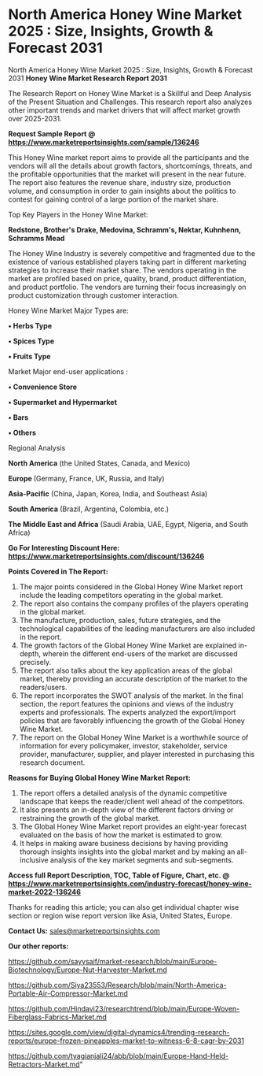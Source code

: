 # North America Honey Wine Market 2025 : Size, Insights, Growth & Forecast 2031
North America Honey Wine Market 2025 : Size, Insights, Growth & Forecast 2031
<strong>Honey Wine Market Research Report 2031</strong>

The Research Report on Honey Wine Market is a Skillful and Deep Analysis of the Present Situation and Challenges. This research report also analyzes other important trends and market drivers that will affect market growth over 2025-2031.

<strong>Request Sample Report @ <a href=https://www.marketreportsinsights.com/sample/136246>https://www.marketreportsinsights.com/sample/136246</a></strong>

This Honey Wine market report aims to provide all the participants and the vendors will all the details about growth factors, shortcomings, threats, and the profitable opportunities that the market will present in the near future. The report also features the revenue share, industry size, production volume, and consumption in order to gain insights about the politics to contest for gaining control of a large portion of the market share.

Top Key Players in the Honey Wine Market:

<strong>Redstone, Brother's Drake, Medovina, Schramm's, Nektar, Kuhnhenn, Schramms Mead</strong>

The Honey Wine Industry is severely competitive and fragmented due to the existence of various established players taking part in different marketing strategies to increase their market share. The vendors operating in the market are profiled based on price, quality, brand, product differentiation, and product portfolio. The vendors are turning their focus increasingly on product customization through customer interaction.

Honey Wine Market Major Types are:

<strong>• Herbs Type

• Spices Type

• Fruits Type</strong>

Market Major end-user applications :

<strong>• Convenience Store

• Supermarket and Hypermarket

• Bars

• Others</strong>

Regional Analysis

</u><strong><b>North America</b></strong> (the United States, Canada, and Mexico)

<strong><b>Europe </b></strong>(Germany, France, UK, Russia, and Italy)

<strong><b>Asia-Pacific</b></strong> (China, Japan, Korea, India, and Southeast Asia)

<strong><b>South America</b></strong> (Brazil, Argentina, Colombia, etc.)

<strong><b>The Middle East and Africa</b></strong> (Saudi Arabia, UAE, Egypt, Nigeria, and South Africa)

<strong>Go For Interesting Discount Here: <a href=https://www.marketreportsinsights.com/discount/136246>https://www.marketreportsinsights.com/discount/136246</a></strong>

<strong>Points Covered in The Report:</strong>
<ol>
  <li>The major points considered in the Global Honey Wine Market report include the leading competitors operating in the global market.</li>
  <li>The report also contains the company profiles of the players operating in the global market.</li>
  <li>The manufacture, production, sales, future strategies, and the technological capabilities of the leading manufacturers are also included in the report.</li>
  <li>The growth factors of the Global Honey Wine Market are explained in-depth, wherein the different end-users of the market are discussed precisely.</li>
  <li>The report also talks about the key application areas of the global market, thereby providing an accurate description of the market to the readers/users.</li>
  <li>The report incorporates the SWOT analysis of the market. In the final section, the report features the opinions and views of the industry experts and professionals. The experts analyzed the export/import policies that are favorably influencing the growth of the Global Honey Wine Market.</li>
  <li>The report on the Global Honey Wine Market is a worthwhile source of information for every policymaker, investor, stakeholder, service provider, manufacturer, supplier, and player interested in purchasing this research document.</li>
</ol>
<strong>Reasons for Buying Global Honey Wine Market Report:</strong>

<ol>
  <li>The report offers a detailed analysis of the dynamic competitive landscape that keeps the reader/client well ahead of the competitors.</li>
  <li>It also presents an in-depth view of the different factors driving or restraining the growth of the global market.</li>
  <li>The Global Honey Wine Market report provides an eight-year forecast evaluated on the basis of how the market is estimated to grow.</li>
  <li>It helps in making aware business decisions by having providing thorough insights insights into the global market and by making an all-inclusive analysis of the key market segments and sub-segments.</li>
</ol>
<strong>Access full Report Description, TOC, Table of Figure, Chart, etc. @ <a href=https://www.marketreportsinsights.com/industry-forecast/honey-wine-market-2022-136246>https://www.marketreportsinsights.com/industry-forecast/honey-wine-market-2022-136246</a></strong>


Thanks for reading this article; you can also get individual chapter wise section or region wise report version like Asia, United States, Europe.

<strong>Contact Us:</strong>
sales@marketreportsinsights.com

<strong>Our other reports:</strong>

<a href=https://github.com/sayysaif/market-research/blob/main/Europe-Biotechnology/Europe-Nut-Harvester-Market.md>https://github.com/sayysaif/market-research/blob/main/Europe-Biotechnology/Europe-Nut-Harvester-Market.md</a>

<a href=https://github.com/Siya23553/Research/blob/main/North-America-Portable-Air-Compressor-Market.md>https://github.com/Siya23553/Research/blob/main/North-America-Portable-Air-Compressor-Market.md</a>

<a href=https://github.com/Hindavi23/researchtrend/blob/main/Europe-Woven-Fiberglass-Fabrics-Market.md>https://github.com/Hindavi23/researchtrend/blob/main/Europe-Woven-Fiberglass-Fabrics-Market.md</a>

<a href=https://sites.google.com/view/digital-dynamics4/trending-research-reports/europe-frozen-pineapples-market-to-witness-6-8-cagr-by-2031>https://sites.google.com/view/digital-dynamics4/trending-research-reports/europe-frozen-pineapples-market-to-witness-6-8-cagr-by-2031</a>

<a href=https://github.com/tyagianjali24/abb/blob/main/Europe-Hand-Held-Retractors-Market.md>https://github.com/tyagianjali24/abb/blob/main/Europe-Hand-Held-Retractors-Market.md</a>"

